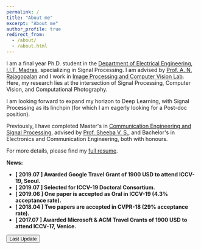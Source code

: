 ```yaml
---
permalink: /
title: "About me"
excerpt: "About me"
author_profile: true
redirect_from: 
  - /about/
  - /about.html
---
```

I am a final year Ph.D. student in the [Department of Electrical Engineering](http://www.ee.iitm.ac.in/), [I.I.T. Madras](https://www.iitm.ac.in/), specializing in Signal Processing. I am advised by [Prof. A. N. Rajagopalan](http://www.ee.iitm.ac.in/~raju/) and I work in [Image Processing and Computer Vision Lab](http://www.ee.iitm.ac.in/ipcvlab/). Here, my research lies at the intersection of Signal Processing, Computer Vision, and Computational Photography.

I am looking forward to expand my horizon to Deep Learning, with Signal Processing as its linchpin (for which I am eagerly looking for a Post-doc position).

Previously, I have completed Master's in [Communication Engineering and Signal Processing](http://gectcr.ac.in/electronics-department/m-tech-ec/), advised by [Prof. Sheeba V. S.](http://gectcr.ac.in/about-us/principals-profile/), and Bachelor's in Electronics and Communication Engineering, both with honours.

For more details, please find my [full resume](https://drive.google.com/file/d/1Ih11RMyYb8fiXHY-M_uOH1-Fpn6Ke5R8/view?usp=sharing).

 <strong>News<strong>:
  * &#91; 2019.07 &#93; Awarded Google Travel Grant of 1900 USD to attend ICCV-19, Seoul.
  * &#91; 2019.07 &#93; Selected for ICCV-19 Doctoral Consortium.
  * &#91;	2019.06 &#93; One paper is accepted as Oral in ICCV-19 	(4.3% acceptance rate).
  * &#91;	2018.04 &#93; Two papers are accepted in CVPR-18 (29% acceptance rate).
  * &#91;	2017.07 &#93; Awarded Microsoft & ACM Travel Grants of 1900 USD to attend ICCV-17, Venice.
<html>
<body>



<button onclick="myFunction()">Last Update</button>

<p id="demo"></p>

<script>
function myFunction() {
  var x = new Date(document.lastModified);
  document.getElementById("demo").innerHTML = x;
}
</script>

</body>
</html>
